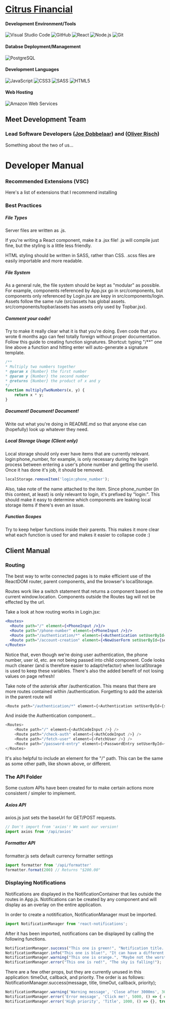 # [Citrus Financial](https://citrus.financial)

#### Development Environment/Tools
![Visual Studio Code](https://img.shields.io/badge/Visual%20Studio%20Code-%20-blue?style=for-the-badge&logo=visual-studio-code&logoColor=white&color=007acc) ![GitHub](https://img.shields.io/badge/Github-%20-blue?style=for-the-badge&logo=github&logoColor=white&color=181717) ![React](https://img.shields.io/badge/React-%20-blue?style=for-the-badge&logo=react&logoColor=white&color=61dafb) ![Node.js](https://img.shields.io/badge/NodeJs-%20-blue?style=for-the-badge&logo=node.js&logoColor=white&color=339933) ![Git](https://img.shields.io/badge/git-%20-blue?style=for-the-badge&logo=git&logoColor=white&color=F05032)

#### Databse Deployment/Management
![PostgreSQL](https://img.shields.io/badge/PostgreSQL-%20-blue?style=for-the-badge&logo=postgresql&logoColor=white&color=4169e1)

#### Development Languages
![JavaScript](https://img.shields.io/badge/JavaScript-%20-blue?style=for-the-badge&logo=javascript&logoColor=white&color=f7df1e) ![CSS3](https://img.shields.io/badge/CSS3-%20-blue?style=for-the-badge&logo=css3&logoColor=white&color=1572b6) ![SASS](https://img.shields.io/badge/sass-%20-blue?style=for-the-badge&logo=sass&logoColor=white&color=cc6699) ![HTML5](https://img.shields.io/badge/HTML5-%20-blue?style=for-the-badge&logo=html5&logoColor=white&color=e34f26)

#### Web Hosting
![Amazon Web Services](https://img.shields.io/badge/Amazon%20Web%20Services-%20-blue?style=for-the-badge&logo=amazon-aws&logoColor=white&color=232f3e)

## Meet Development Team

### Lead Software Developers ([Joe Dobbelaar](https://github.com/r2pen2)) and ([Oliver Risch](https://github.com/oliver-risch))
Something about the two of us...

# Developer Manual

### Recommended Extensions (VSC)
Here's a list of extensions that I recommend installing

### Best Practices

##### File Types
Server files are written as .js.

If you're writing a React component, make it a .jsx file! .js will compile just fine, but the styling is a little less friendly.

HTML styling should be written in SASS, rather than CSS. .scss files are easily importable and more readable.

##### File System
As a general rule, the file system should be kept as "modular" as possible. For example, components referenced by App.jsx go in src/components, but components only referenced by Login.jsx are kepy in src/components/login. Assets follow the same rule (src/assets has global assets. src/components/topbar/assets has assets only used by Topbar.jsx).

##### Comment your code!
Try to make it really clear what it is that you're doing. Even code that you wrote 6 months ago can feel totally foreign without proper documentation.
Follow this guide to creating function signatures.
Shortcut: typing "/**" one line above a function and hitting enter will auto-generate a signature template.
```js
/**
* Multiply two numbers together
* @param x {Number} the first number
* @param y {Number} the second number
* @returns {Number} the product of x and y
*/
function multiplyTwoNumbers(x, y) {
    return x * y;
}
```

##### Document! Document! Document!
Write out what you're doing in README.md so that anyone else can (hopefully) look up whatever they need.

##### Local Storage Usage (Client only)
Local storage should only ever have items that are currently relevant. login:phone_number, for example, is only necessary during the login process between entering a user's phone number and getting the userId. Once it has done it's job, it should be removed.
```js
localStorage.removeItem('login:phone_number');
``` 

Also, take note of the name attached to the item. Since phone_number (in this context, at least) is only relevant to login, it's prefixed by "login:". This should make it easy to determine which components are leaking local storage items if there's even an issue.

##### Function Scopes
Try to keep helper functions inside their parents. This makes it more clear what each function is used for and makes it easier to collapse code :)

## Client Manual

### Routing
The best way to write connected pages is to make efficient use of the ReactDOM router, parent components, and the browser's localStorage.

Routes work like a switch statement that returns a component based on the current window.location. Components outside the Routes tag will not be effected by the url.

Take a look at how routing works in Login.jsx:
```jsx
<Routes>
  <Route path="/" element={<PhoneInput />}/>
  <Route path="/phone-number" element={<PhoneInput />}/>
  <Route path="/authentication/*" element={<Authentication setUserById={setUserById}/>}/>
  <Route path="/account-creation" element={<NewUserForm setUserById={setUserById}/>}/>
</Routes>
```
Notice that, even though we're doing user authentication, the phone number, user id, etc. are not being passed into child component. Code looks much cleaner (and is therefore easier to adapt/refactor) when localStorage is used to keep these variables. There's also the added benefit of not losing values on page refresh!

Take note of the asterisk after /authentication. This means that there are more routes contained within /authentication. Forgetting to add the asterisk in the parent route will 
```js
<Route path="/authentication/*" element={<Authentication setUserById={setUserById}/>}/>
```
And inside the Authentication component...
```js
<Routes>
    <Route path="/" element={<AuthCodeInput />} />
    <Route path="/check-auth" element={<AuthCodeInput />} />
    <Route path="/fetch-user" element={<FetchUser />} />
    <Route path="/password-entry" element={<PasswordEntry setUserById={setUserById}/>}/>
</Routes>
```

It's also helpful to include an element for the "/" path. This can be the same as some other path, like shown above, or different.

### The API Folder
Some custom APIs have been created for to make certain actions more consistent / simpler to implement.

##### Axios API
axios.js just sets the baseUrl for GET/POST requests. 
```js
// Don't import from 'axios'! We want our version!
import axios from '/api/axios'
```

##### Formatter API
formatter.js sets default currency formatter settings
```js
import formatter from '/api/formatter'
formatter.format(200) // Returns "$200.00"
```

### Displaying Notifications
Notifications are displayed in the NotificationContainer that lies outside the routes in App.js. Notifications can be created by any component and will display as an overlay on the entire application. 

In order to create a notitification, NotificationManager must be imported.
```js
import NotificationManager from 'react-notifications';
```

After it has been imported, notifications can be displayed by calling the following functions.
```js
NotificationManager.success("This one is green!", "Notification title...");
NotificationManager.info("This one is blue!", "It can have a different title, too!");
NotificationManager.warning("This one is orange.", "Maybe not the worst thing, but we thought we'd let you know.");
NotificationManager.error("This one is red!", "The sky is falling!");
```

There are a few other props, but they are currently unused in this application: timeOut, callback, and priority.
The order is as follows: NotificationManager.success(message, title, timeOut, callback, priority);
```js
NotificationManager.warning('Warning message', 'Close after 3000ms', 3000);                         // Closes after 3 seconds
NotificationManager.error('Error message', 'Click me!', 5000, () => { console.log("Ouch!"); });     // Closes after 5 seconds and has an on-click event
NotificationManager.error('High priority', 'Title', 1000, () => {}, true);                          // Priority is a boolean— high priority notifications are displayed at the top
```